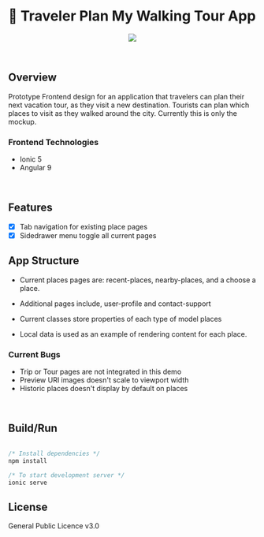 # 🏰 Traveler Plan My Walking Tour App

<p align="center">
  <img src="./src/assets/images/previews/initial-release.gif">
</p>
<br />

## Overview

Prototype Frontend design for an application that travelers can plan their next vacation tour, as they visit a new destination. Tourists can plan which places to visit as they walked around the city. Currently this is only the mockup.

### Frontend Technologies

- Ionic 5
- Angular 9

<br />

## Features

- [x] Tab navigation for existing place pages
- [x] Sidedrawer menu toggle all current pages

## App Structure

- Current places pages are: recent-places, nearby-places, and a choose a place.

- Additional pages include, user-profile and contact-support

- Current classes store properties of each type of model places

- Local data is used as an example of rendering content for each place.

### Current Bugs

- Trip or Tour pages are not integrated in this demo
- Preview URI images doesn't scale to viewport width
- Historic places doesn't display by default on places

<br />

## Build/Run

```javascript

/* Install dependencies */
npm install

/* To start development server */
ionic serve

```

## License

General Public Licence v3.0
